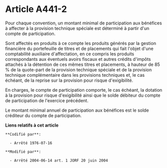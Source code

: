# Article A441-2

Pour chaque convention, un montant minimal de participation aux bénéfices à affecter à la provision technique spéciale est
déterminé à partir d'un compte de participation.

Sont affectés en produits à ce compte les produits générés par la gestion financière du portefeuille de titres et de
placements qui fait l'objet d'une comptabilité auxiliaire d'affectation, en ce compris les produits correspondants aux
éventuels avoirs fiscaux et autres crédits d'impôts attachés à la détention de ces mêmes titres et placements, à hauteur de
85 % de la quote-part de la provision technique spéciale et de la provision technique complémentaire dans les provisions
techniques et, le cas échéant, de la reprise sur la provision pour risque d'exigibilité.

En charges, le compte de participation comporte, le cas échéant, la dotation à la provision pour risque d'exigibilité ainsi
que le solde débiteur du compte de participation de l'exercice précédent.

Le montant minimal annuel de participation aux bénéfices est le solde créditeur du compte de participation.

**Liens relatifs à cet article**

	**Codifié par**:

	  - Arrêté 1976-07-16

	**Modifié par**:

	  - Arrêté 2004-06-14 art. 1 JORF 20 juin 2004
